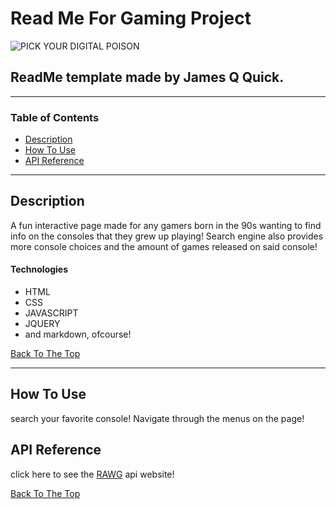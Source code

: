 # Read Me For Gaming Project

![PICK YOUR DIGITAL POISON](https://i.imgur.com/bKNd8T1.png)

## ReadMe template made by James Q Quick.

---

### Table of Contents

- [Description](#description)
- [How To Use](#how-to-use)
- [API Reference](#api-reference)


---

## Description

A fun interactive page made for any gamers born in the 90s wanting to find info on the consoles that they grew up playing! 
Search engine also provides more console choices and the amount of games released on said console!

#### Technologies

- HTML
- CSS
- JAVASCRIPT
- JQUERY
- and markdown, ofcourse!

[Back To The Top](#read-me-template)

---

## How To Use

search your favorite console! Navigate through the menus on the page!


## API Reference


click here to see the [RAWG](https://rawg.io/) api website!


[Back To The Top](#read-me-template)

<!-- MVP REACHED -->
